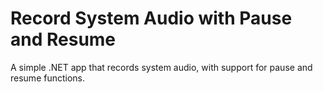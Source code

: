 # Record System Audio with Pause and Resume 
A simple .NET app that records system audio, with support for pause and resume functions.
